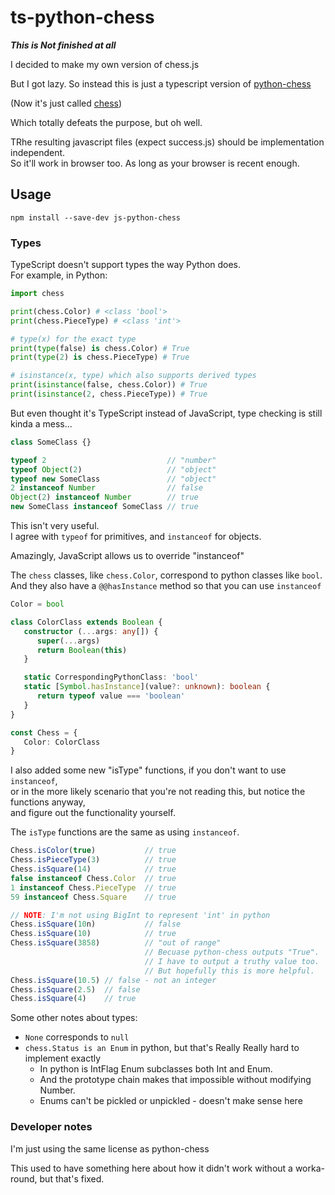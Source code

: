
# ts-python-chess

***This is Not finished at all***

I decided to make my own version of chess.js

But I got lazy. So instead this is just a typescript version of [python-chess](https://github.com/niklasf/python-chess)

(Now it's just called [chess](https://pypi.org/project/chess/))

Which totally defeats the purpose, but oh well.

TRhe resulting javascript files (expect success.js) should be implementation independent.  
So it'll work in browser too. As long as your browser is recent enough.

## Usage

```npm install --save-dev js-python-chess```

### Types

TypeScript doesn't support types the way Python does.  
For example, in Python:

```python
import chess

print(chess.Color) # <class 'bool'>
print(chess.PieceType) # <class 'int'>

# type(x) for the exact type
print(type(false) is chess.Color) # True
print(type(2) is chess.PieceType) # True

# isinstance(x, type) which also supports derived types
print(isinstance(false, chess.Color)) # True
print(isinstance(2, chess.PieceType)) # True
```

But even thought it's TypeScript instead of JavaScript, type checking is still kinda a mess...

```typescript
class SomeClass {}

typeof 2                           // "number"
typeof Object(2)                   // "object"
typeof new SomeClass               // "object"
2 instanceof Number                // false
Object(2) instanceof Number        // true
new SomeClass instanceof SomeClass // true
```

This isn't very useful.  
I agree with ```typeof``` for primitives, and ```instanceof``` for objects.

Amazingly, JavaScript allows us to override "instanceof"

The ```chess``` classes, like ```chess.Color```, correspond to python classes like ```bool```.  
And they also have a ```@@hasInstance``` method so that you can use ```instanceof```

```python
Color = bool
```

```typescript
class ColorClass extends Boolean {
   constructor (...args: any[]) {
      super(...args)
      return Boolean(this)
   }

   static CorrespondingPythonClass: 'bool'
   static [Symbol.hasInstance](value?: unknown): boolean {
      return typeof value === 'boolean'
   }
}

const Chess = {
   Color: ColorClass
}
```

I also added some new "isType" functions, if you don't want to use ```instanceof```,  
or in the more likely scenario that you're not reading this, but notice the functions anyway,  
and figure out the functionality yourself.

The ```isType``` functions are the same as using ```instanceof```.

```typescript
Chess.isColor(true)           // true
Chess.isPieceType(3)          // true
Chess.isSquare(14)            // true
false instanceof Chess.Color  // true
1 instanceof Chess.PieceType  // true
59 instanceof Chess.Square    // true

// NOTE: I'm not using BigInt to represent 'int' in python
Chess.isSquare(10n)           // false
Chess.isSquare(10)            // true
Chess.isSquare(3858)          // "out of range"
                              // Becuase python-chess outputs "True".
                              // I have to output a truthy value too.
                              // But hopefully this is more helpful.
Chess.isSquare(10.5) // false - not an integer
Chess.isSquare(2.5)  // false
Chess.isSquare(4)    // true
```

Some other notes about types:

* ```None``` corresponds to ```null```
* ```chess.Status is an Enum``` in python, but that's Really Really hard to implement exactly
  * In python is IntFlag Enum subclasses both Int and Enum.
  * And the prototype chain makes that impossible without modifying Number.
  * Enums can't be pickled or unpickled - doesn't make sense here

### Developer notes

I'm just using the same license as python-chess

This used to have something here about how it didn't work without a worka-round, but that's fixed.
